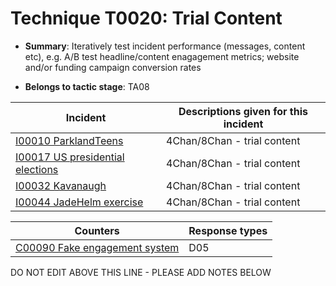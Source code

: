 # Technique T0020: Trial Content

* **Summary**: Iteratively test incident performance (messages, content etc), e.g. A/B test headline/content enagagement metrics; website and/or funding campaign conversion rates

* **Belongs to tactic stage**: TA08


| Incident | Descriptions given for this incident |
| -------- | -------------------- |
| [I00010 ParklandTeens](../../generated_pages/incidents/I00010.md) | 4Chan/8Chan - trial content |
| [I00017 US presidential elections](../../generated_pages/incidents/I00017.md) | 4Chan/8Chan - trial content |
| [I00032 Kavanaugh](../../generated_pages/incidents/I00032.md) | 4Chan/8Chan - trial content |
| [I00044 JadeHelm exercise](../../generated_pages/incidents/I00044.md) | 4Chan/8Chan - trial content |



| Counters | Response types |
| -------- | -------------- |
| [C00090 Fake engagement system](../../generated_pages/counters/C00090.md) | D05 |


DO NOT EDIT ABOVE THIS LINE - PLEASE ADD NOTES BELOW